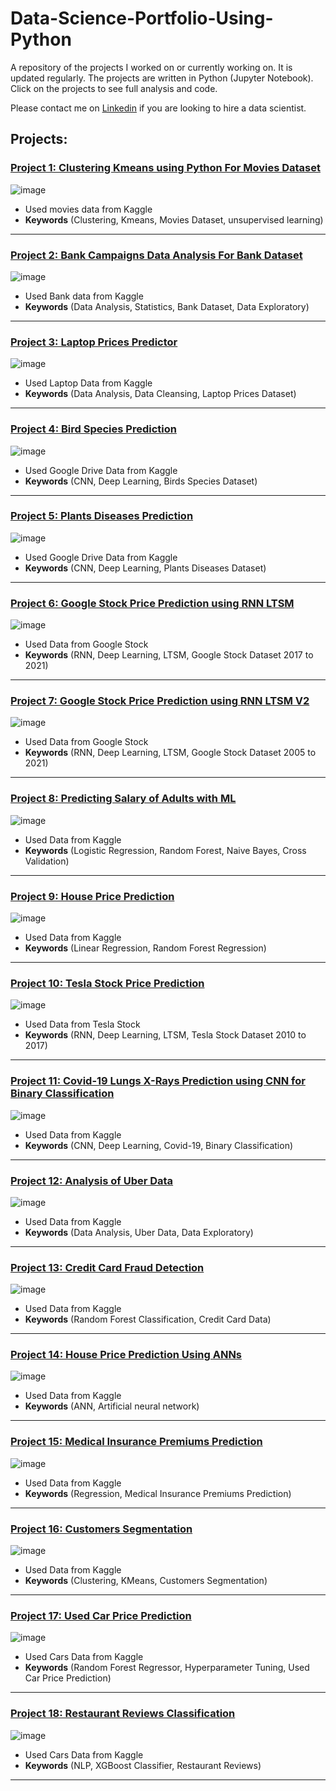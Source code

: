 # Data-Science-Portfolio-Using-Python
 
A repository of the projects I worked on or currently working on. It is updated regularly. The projects are written in Python (Jupyter Notebook). Click on the projects to see full analysis and code.

Please contact me on [Linkedin](https://www.linkedin.com/in/mostafafakhra) if you are looking to hire a data scientist.
 
## Projects:

###  [Project 1: Clustering Kmeans using Python For Movies Dataset](https://github.com/mostafafakhra/Data-Science-Portfolio-Using-Python/blob/main/Clustering/Clustering-Kmeans-using-Python-For-Movies-Dataset/Movies%20Dataset.ipynb)
![image](https://github.com/mostafafakhra/Data-Science-Portfolio-Using-Python/blob/main/Clustering/Clustering-Kmeans-using-Python-For-Movies-Dataset/1.png)
* Used movies data from Kaggle
* **Keywords** (Clustering, Kmeans, Movies Dataset, unsupervised learning)

---

###  [Project 2: Bank Campaigns Data Analysis For Bank Dataset](https://github.com/mostafafakhra/Data-Science-Portfolio-Using-Python/blob/main/Data%20Analysis/Bank%20Campaigns/Bank%20Campaigns%20Data%20Analysis.ipynb)
![image](https://github.com/mostafafakhra/Data-Science-Portfolio-Using-Python/blob/main/Data%20Analysis/Bank%20Campaigns/1.jpg)
* Used Bank data from Kaggle
* **Keywords** (Data Analysis, Statistics, Bank Dataset, Data Exploratory)

---

###  [Project 3: Laptop Prices Predictor](https://github.com/mostafafakhra/Data-Science-Portfolio-Using-Python/blob/main/Laptop%20Prices%20Predictor/Laptop%20Price%20Predictor.ipynb)
![image](https://github.com/mostafafakhra/Data-Science-Portfolio-Using-Python/blob/main/Laptop%20Prices%20Predictor/1.jpg)
* Used Laptop Data from Kaggle
* **Keywords** (Data Analysis, Data Cleansing, Laptop Prices Dataset)

---

###  [Project 4: Bird Species Prediction](https://github.com/mostafafakhra/Data-Science-Portfolio-Using-Python/blob/main/Bird%20Species%20Prediction/Bird_Species_Prediction.ipynb)
![image](https://github.com/mostafafakhra/Data-Science-Portfolio-Using-Python/blob/main/Bird%20Species%20Prediction/Screenshot%202022-05-27%20191051.jpg)
* Used Google Drive Data from Kaggle
* **Keywords** (CNN, Deep Learning, Birds Species Dataset)

---

###  [Project 5: Plants Diseases Prediction](https://github.com/mostafafakhra/Data-Science-Portfolio-Using-Python/blob/main/Plant%20Diseases%20Prediction/Plant_Diseases_Prediction_using_CNN.ipynb)
![image](https://github.com/mostafafakhra/Data-Science-Portfolio-Using-Python/blob/main/Plant%20Diseases%20Prediction/Plants%20Sample%20Image.jpg)
* Used Google Drive Data from Kaggle
* **Keywords** (CNN, Deep Learning, Plants Diseases Dataset)

---

###  [Project 6: Google Stock Price Prediction using RNN LTSM](https://github.com/mostafafakhra/Data-Science-Portfolio-Using-Python/blob/main/Google%20Stock%20Price%20Prediction%20using%20RNN%20LTSM/Google_Stock_Price_Prediction_using_RNN.ipynb)
![image](https://github.com/mostafafakhra/Data-Science-Portfolio-Using-Python/blob/main/Google%20Stock%20Price%20Prediction%20using%20RNN%20LTSM/Screenshot%202022-06-27%20054208.jpg)
* Used Data from Google Stock
* **Keywords** (RNN, Deep Learning, LTSM, Google Stock Dataset 2017 to 2021)

---

###  [Project 7: Google Stock Price Prediction using RNN LTSM V2](https://github.com/mostafafakhra/Data-Science-Portfolio-Using-Python/blob/main/Google_Stock_Price_Prediction_using_RNN_LTSM_V2/Google_Stock_Price_Prediction_using_RNN_LTSM_V2.ipynb)
![image](https://github.com/mostafafakhra/Data-Science-Portfolio-Using-Python/blob/main/Google_Stock_Price_Prediction_using_RNN_LTSM_V2/Screenshot%202022-07-11%20073646.jpg)
* Used Data from Google Stock
* **Keywords** (RNN, Deep Learning, LTSM, Google Stock Dataset 2005 to 2021)

---

###  [Project 8: Predicting Salary of Adults with ML](https://github.com/mostafafakhra/Data-Science-Portfolio-Using-Python/blob/main/Predicting%20Salary%20of%20Adults%20with%20ML/Predicting%20Salary%20of%20Adults%20with%20ML.ipynb)
![image](https://github.com/mostafafakhra/Data-Science-Portfolio-Using-Python/blob/main/Predicting%20Salary%20of%20Adults%20with%20ML/1_VK1P0hRUybzuBUBm852pfA.png)
* Used Data from Kaggle
* **Keywords** (Logistic Regression, Random Forest, Naive Bayes, Cross Validation)

---

###  [Project 9: House Price Prediction](https://github.com/mostafafakhra/Data-Science-Portfolio-Using-Python/blob/main/House%20Price%20Prediction/House%20Price%20Prediction.ipynb)
![image](https://github.com/mostafafakhra/Data-Science-Portfolio-Using-Python/blob/main/House%20Price%20Prediction/1_D6s2K1y7kjE14swcgITB1w.png)
* Used Data from Kaggle
* **Keywords** (Linear Regression, Random Forest Regression)

---

###  [Project 10: Tesla Stock Price Prediction](https://github.com/mostafafakhra/Data-Science-Portfolio-Using-Python/blob/main/Tesla%20Stock%20Price%20Prediction/Tesla_Stock_Price_Prediction.ipynb)
![image](https://github.com/mostafafakhra/Data-Science-Portfolio-Using-Python/blob/main/Tesla%20Stock%20Price%20Prediction/Screenshot%202022-08-17%20063650.jpg)
* Used Data from Tesla Stock
* **Keywords** (RNN, Deep Learning, LTSM, Tesla Stock Dataset 2010 to 2017)

---

###  [Project 11: Covid-19 Lungs X-Rays Prediction using CNN for Binary Classification](https://github.com/mostafafakhra/Data-Science-Portfolio-Using-Python/blob/main/Covid-19%20Lungs%20X-Rays%20Prediction%20using%20CNN%20for%20Binary%20Classification/Covid_19_Lungs_X_Rays_Prediction_using_CNN_for_Binary_Classification.ipynb)
![image](https://github.com/mostafafakhra/Data-Science-Portfolio-Using-Python/blob/main/Covid-19%20Lungs%20X-Rays%20Prediction%20using%20CNN%20for%20Binary%20Classification/Screenshot%202022-08-17%20064255.jpg)
* Used Data from Kaggle
* **Keywords** (CNN, Deep Learning, Covid-19, Binary Classification)

---

###  [Project 12: Analysis of Uber Data](https://github.com/mostafafakhra/Data-Science-Portfolio-Using-Python/blob/main/Analysis%20of%20Uber%20Data/Analysis%20of%20Uber%20Data.ipynb)
![image](https://github.com/mostafafakhra/Data-Science-Portfolio-Using-Python/blob/main/Analysis%20of%20Uber%20Data/Screenshot%202022-08-22%20004007.jpg)
* Used Data from Kaggle
* **Keywords** (Data Analysis, Uber Data, Data Exploratory)

---

###  [Project 13: Credit Card Fraud Detection](https://github.com/mostafafakhra/Data-Science-Portfolio-Using-Python/blob/main/Credit%20Card%20Fraud%20Detection/Credit%20Card%20Fraud%20Detection.ipynb)
![image](https://github.com/mostafafakhra/Data-Science-Portfolio-Using-Python/blob/main/Credit%20Card%20Fraud%20Detection/CreditCardFraud.jpg)
* Used Data from Kaggle
* **Keywords** (Random Forest Classification, Credit Card Data)

---

###  [Project 14: House Price Prediction Using ANNs](https://github.com/mostafafakhra/Data-Science-Portfolio-Using-Python/blob/main/House%20Prices%20Prediction%20Using%20ANNs/House_Prices_Prediction_Using_ANNs.ipynb)
![image](https://github.com/mostafafakhra/Data-Science-Portfolio-Using-Python/blob/main/House%20Price%20Prediction/1_D6s2K1y7kjE14swcgITB1w.png)
* Used Data from Kaggle
* **Keywords** (ANN, Artificial neural network)


---

###  [Project 15: Medical Insurance Premiums Prediction](https://github.com/mostafafakhra/Data-Science-Portfolio-Using-Python/blob/main/Medical%20Insurance%20Premium%20Prediction/Medical%20Insurance%20Premium%20Prediction.ipynb)
![image](https://github.com/mostafafakhra/Data-Science-Portfolio-Using-Python/blob/main/Medical%20Insurance%20Premium%20Prediction/0_ssbGU5VIxtVB6NrF.jpg)
* Used Data from Kaggle
* **Keywords** (Regression, Medical Insurance Premiums Prediction)


---

###  [Project 16: Customers Segmentation](https://github.com/mostafafakhra/Data-Science-Portfolio-Using-Python/blob/main/Customers%20Segmentation/Customer%20Segmentation.ipynb)
![image](https://github.com/mostafafakhra/Data-Science-Portfolio-Using-Python/blob/main/Customers%20Segmentation/Customer-Segmentation.png)
* Used Data from Kaggle
* **Keywords** (Clustering, KMeans, Customers Segmentation)


---


###  [Project 17: Used Car Price Prediction](https://github.com/mostafafakhra/Data-Science-Portfolio-Using-Python/blob/main/Used%20Car%20Price%20Prediction/Used%20Car%20Price%20Prediction.ipynb)
![image](https://github.com/mostafafakhra/Data-Science-Portfolio-Using-Python/blob/main/Used%20Car%20Price%20Prediction/Used%20Car%20Price%20Prediction.png)
* Used Cars Data from Kaggle
* **Keywords** (Random Forest Regressor, Hyperparameter Tuning, Used Car Price Prediction)


---


###  [Project 18: Restaurant Reviews Classification](https://github.com/mostafafakhra/Data-Science-Portfolio-Using-Python/blob/main/Restaurant%20Reviews%20Classification/Restaurant%20Reviews%20Classification.ipynb)
![image](https://github.com/mostafafakhra/Data-Science-Portfolio-Using-Python/blob/main/Restaurant%20Reviews%20Classification/345346.jpg)
* Used Cars Data from Kaggle
* **Keywords** (NLP, XGBoost Classifier, Restaurant Reviews)


---

